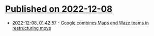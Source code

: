 # [Published on 2022-12-08](index.md)

* [2022-12-08, 01:42:57](https://news.ycombinator.com/item?id=33903016) - [Google combines Maps and Waze teams in restructuring move](https://www.wsj.com/articles/google-combines-maps-and-waze-teams-in-restructuring-move-11670462301)
